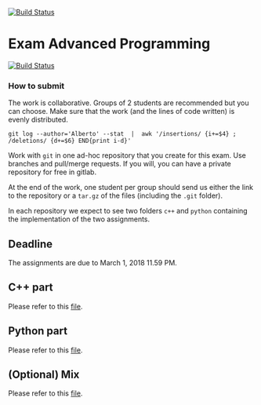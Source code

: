 [![Build Status](https://travis-ci.com/marcozullich/AdvancedProgramming_Exam.svg?branch=master)](https://travis-ci.com/marcozullich/AdvancedProgramming_Exam)

# Exam Advanced Programming

[![Build Status](https://travis-ci.com/marcozullich/AdvancedProgramming_Exam.svg?branch=master)](https://travis-ci.com/marcozullich/AdvancedProgramming_Exam)

### How to submit
The work is collaborative. Groups of 2 students are recommended but you can choose. Make sure that the work (and the lines of code written) is evenly distributed.
```
git log --author='Alberto' --stat  |  awk '/insertions/ {i+=$4} ; /deletions/ {d+=$6} END{print i-d}'
```

Work with `git` in one ad-hoc repository that you create for this exam. Use branches and pull/merge requests. If you will, you can have a private repository for free in gitlab.

At the end of the work, one student per group should send us either the link to the repository or a `tar.gz` of the files (including the `.git` folder).

In each repository we expect to see two folders `c++` and `python` containing the implementation of the two assignments.

## Deadline

The assignments are due to March 1, 2018 11.59 PM.


## C++ part

Please refer to this [file](./c++/readme.md).

## Python part

Please refer to this [file](./python/exam_requests.py).

## (Optional) Mix

Please refer to this [file](./mix/readme.md).
